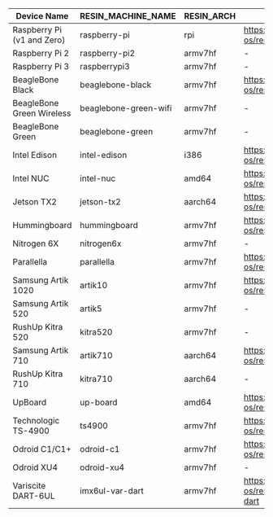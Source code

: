 Device Name | RESIN_MACHINE_NAME | RESIN_ARCH | GitHub
------------ | ------------- | ------------- | -------------
Raspberry Pi (v1 and Zero) | raspberry-pi | rpi | https://github.com/resin-os/resin-raspberrypi
Raspberry Pi 2 | raspberry-pi2 | armv7hf | -
Raspberry Pi 3 | raspberrypi3 | armv7hf | -
BeagleBone Black | beaglebone-black | armv7hf | https://github.com/resin-os/resin-beaglebone
BeagleBone Green Wireless | beaglebone-green-wifi | armv7hf | -
BeagleBone Green | beaglebone-green | armv7hf | -
Intel Edison | intel-edison | i386 | https://github.com/resin-os/resin-edison
Intel NUC | intel-nuc | amd64 | https://github.com/resin-os/resin-intel
Jetson TX2 | jetson-tx2 | aarch64 | https://github.com/resin-os/resin-jetson-tx2
Hummingboard | hummingboard | armv7hf | https://github.com/resin-os/resin-fsl-arm
Nitrogen 6X | nitrogen6x | armv7hf | -
Parallella | parallella | armv7hf | https://github.com/resin-os/resin-parallella
Samsung Artik 1020 | artik10 | armv7hf | https://github.com/resin-os/resin-artik
Samsung Artik 520 | artik5 | armv7hf | -
RushUp Kitra 520 | kitra520 | armv7hf | -
Samsung Artik 710 | artik710 | aarch64 | https://github.com/resin-os/resin-artik710
RushUp Kitra 710 | kitra710 | aarch64 | -
UpBoard | up-board | amd64 | https://github.com/resin-os/resin-up-board
Technologic TS-4900 | ts4900 | armv7hf | https://github.com/resin-os/resin-ts
Odroid C1/C1+ | odroid-c1 | armv7hf | https://github.com/resin-os/resin-odroid
Odroid XU4 | odroid-xu4 | armv7hf | -
Variscite DART-6UL | imx6ul-var-dart | armv7hf | https://github.com/resin-os/resin-imx6ul-var-dart